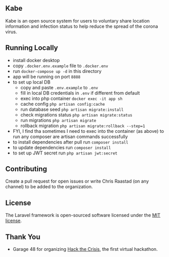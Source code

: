 ## Kabe

Kabe is an open source system for users to voluntary share location information and infection status to help reduce the spread of the corona virus.

## Running Locally
* install docker desktop
* copy `.docker.env.example` file to `.docker.env`
* run `docker-compose up -d` in this directory
* app will be running on port `8888`
* to set up local DB
  * copy and paste `.env.example` to `.env`
  * fill in local DB credentials in `.env` if different from default
  * exec into php container `docker exec -it app sh`
  * cache config `php artisan config:cache`
  * run database seed `php artisan migrate:install`
  * check migrations status `php artisan migrate:status`
  * run migrations `php artisan migrate`
  * rollback migration `php artisan migrate:rollback --step=1`
* FYI, I find tha sometimes I need to exec into the container (as above) to run any composer are artisan commands successfully
* to install dependencies after pull run `composer install`
* to update dependencies run `composer install`
* to set up JWT secret run `php artisan jwt:secret`

## Contributing

Create a pull request for open issues or write Chris Raastad (on any channel) to be added to the organization.

## License

The Laravel framework is open-sourced software licensed under the [MIT license](https://opensource.org/licenses/MIT).

## Thank You
* Garage 48 for organizing [Hack the Crisis](http://www.garage48.org/events/hack-the-crisis), the first virtual hackathon.
